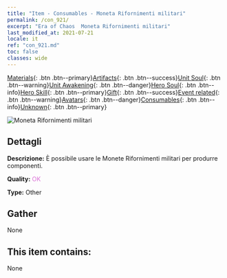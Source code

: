 ```yaml
---
title: "Item - Consumables - Moneta Rifornimenti militari"
permalink: /con_921/
excerpt: "Era of Chaos  Moneta Rifornimenti militari"
last_modified_at: 2021-07-21
locale: it
ref: "con_921.md"
toc: false
classes: wide
---
```

 [Materials](/ItemsIT/){: .btn .btn--primary}[Artifacts](/ItemsIT/Artifacts/){: .btn .btn--success}[Unit Soul](/ItemsIT/UnitSoul/){: .btn .btn--warning}[Unit Awakening](/ItemsIT/UnitAwakening/){: .btn .btn--danger}[Hero Soul](/ItemsIT/HeroSoul/){: .btn .btn--info}[Hero Skill](/ItemsIT/HeroSkill/){: .btn .btn--primary}[Gift](/ItemsIT/Gift/){: .btn .btn--success}[Event related](/ItemsIT/Events/){: .btn .btn--warning}[Avatars](/ItemsIT/Avatars/){: .btn .btn--danger}[Consumables](/ItemsIT/Consumables/){: .btn .btn--info}[Unknown](/ItemsIT/Unknown/){: .btn .btn--primary}

 ![Moneta Rifornimenti militari](/images/t/i_40009.png)

## Dettagli
 **Descrizione:** È possibile usare le Monete Rifornimenti militari per produrre componenti.

 **Quality:** <span style="color: #DA70D6">OK</span>

 **Type:** Other

## Gather

  None

## This item contains:

  None


